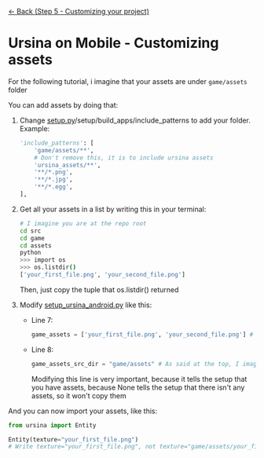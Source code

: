[<- Back (Step 5 - Customizing your project)](/docs/step5/main.md)
# Ursina on Mobile - Customizing assets

For the following tutorial, i imagine that your assets are under `game/assets` folder

You can add assets by doing that:
1) Change [setup.py](/src/setup.py)/setup/build_apps/include_patterns to add your folder. Example:
    ```python
    'include_patterns': [
        'game/assets/**',
        # Don't remove this, it is to include ursina assets
        'ursina_assets/**',
        '**/*.png',
        '**/*.jpg',
        '**/*.egg',
    ],
    ```
2) Get all your assets in a list by writing this in your terminal:
    ```bash
    # I imagine you are at the repo root
    cd src
    cd game
    cd assets
    python
    >>> import os
    >>> os.listdir()
    ['your_first_file.png', 'your_second_file.png']
    ```

    Then, just copy the tuple that os.listdir() returned

3) Modify [setup_ursina_android.py](/src/game/setup_ursina_android.py) like this:
    * Line 7: 
        ```python
        game_assets = ['your_first_file.png', 'your_second_file.png'] # The same as os.listdir() returned
        ```
    * Line 8:
        ```python
        game_assets_src_dir = "game/assets" # As said at the top, I imagine your assets are in game/assets directory
        ```
        Modifying this line is very important, because it tells the setup that you have assets, because None tells the setup that there isn't any assets, so it won't copy them

And you can now import your assets, like this: 
```python
from ursina import Entity

Entity(texture="your_first_file.png")
# Write texture="your_first_file.png", not texture="game/assets/your_first_file.png"
```